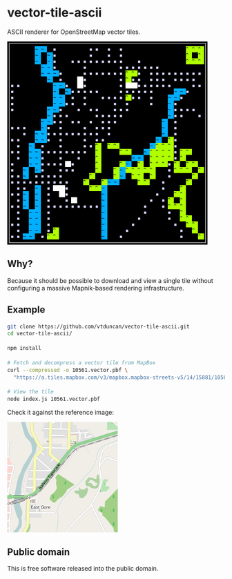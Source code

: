 # vector-tile-ascii

ASCII renderer for OpenStreetMap vector tiles.

![Screenshot](examples/screenshot.png)


## Why?

Because it should be possible to download and view a single tile without configuring a massive Mapnik-based rendering infrastructure.


## Example

```bash
git clone https://github.com/vtduncan/vector-tile-ascii.git
cd vector-tile-ascii/

npm install

# Fetch and decompress a vector tile from MapBox
curl --compressed -o 10561.vector.pbf \
  "https://a.tiles.mapbox.com/v3/mapbox.mapbox-streets-v5/14/15881/10561.vector.pbf"

# View the tile
node index.js 10561.vector.pbf
```

Check it against the reference image:

![Map tile](examples/10561.png)

## Public domain

This is free software released into the public domain.

